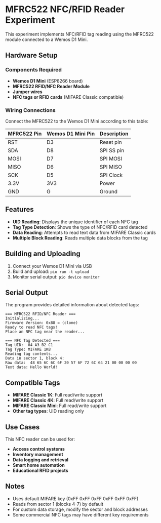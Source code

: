 # MFRC522 NFC/RFID Reader Experiment

This experiment implements NFC/RFID tag reading using the MFRC522 module connected to a Wemos D1 Mini.

## Hardware Setup

### Components Required
- **Wemos D1 Mini** (ESP8266 board)
- **MFRC522 RFID/NFC Reader Module**
- **Jumper wires**
- **NFC tags or RFID cards** (MIFARE Classic compatible)

### Wiring Connections
Connect the MFRC522 to the Wemos D1 Mini according to this table:

| MFRC522 Pin | Wemos D1 Mini Pin | Description |
|-------------|-------------------|-------------|
| RST         | D3                | Reset pin   |
| SDA         | D8                | SPI SS pin  |
| MOSI        | D7                | SPI MOSI    |
| MISO        | D6                | SPI MISO    |
| SCK         | D5                | SPI Clock   |
| 3.3V        | 3V3               | Power       |
| GND         | G                 | Ground      |

## Features
- **UID Reading**: Displays the unique identifier of each NFC tag
- **Tag Type Detection**: Shows the type of NFC/RFID card detected
- **Data Reading**: Attempts to read text data from MIFARE Classic cards
- **Multiple Block Reading**: Reads multiple data blocks from the tag

## Building and Uploading
1. Connect your Wemos D1 Mini via USB
2. Build and upload: `pio run -t upload`
3. Monitor serial output: `pio device monitor`

## Serial Output
The program provides detailed information about detected tags:
```
=== MFRC522 RFID/NFC Reader ===
Initializing...
Firmware Version: 0x88 = (clone)
Ready to read NFC tags!
Place an NFC tag near the reader...

=== NFC Tag Detected ===
Tag UID:  04 A3 B2 C1
Tag Type: MIFARE 1KB
Reading tag contents...
Data in sector 1, block 4:
Raw data:  48 65 6C 6C 6F 20 57 6F 72 6C 64 21 00 00 00 00
Text data: Hello World!
```

## Compatible Tags
- **MIFARE Classic 1K**: Full read/write support
- **MIFARE Classic 4K**: Full read/write support  
- **MIFARE Classic Mini**: Full read/write support
- **Other tag types**: UID reading only

## Use Cases
This NFC reader can be used for:
- **Access control systems**
- **Inventory management**
- **Data logging and retrieval**
- **Smart home automation**
- **Educational RFID projects**

## Notes
- Uses default MIFARE key (0xFF 0xFF 0xFF 0xFF 0xFF 0xFF)
- Reads from sector 1 (blocks 4-7) by default
- For custom data storage, modify the sector and block addresses
- Some commercial NFC tags may have different key requirements
